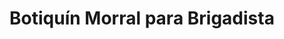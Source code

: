 ---
title: "Botiquín Morral para Brigadista"
description: "Kit de Primeros Auxilios Completo en Formato Portátil"
line: "Línea de primeros auxilios"
main:
  id: 202 # ID único para este producto
  content: |
    Presentamos nuestro **Botiquín Morral para Brigadista** – la solución ideal para la atención rápida y eficiente en cualquier emergencia. Parte esencial de nuestra **Línea de Primeros Auxilios**, este morral de lona resistente viene completamente dotado con insumos de alta calidad, diseñado para la movilidad y respuesta ágil de brigadistas y personal capacitado.

  imgCard: "@/images/products/b-02.avif"
  imgMain: "@/images/products/b-02.avif"
  imgAlt: "Botiquín morral de primeros auxilios para brigadistas"
tabs:
  - id: "tabs-with-card-item-1"
    dataTab: "#tabs-with-card-1"
    title: "Descripción General"
  - id: "tabs-with-card-item-2"
    dataTab: "#tabs-with-card-2"
    title: "Dotación y Especificaciones"
  - id: "tabs-with-card-item-3"
    dataTab: "#tabs-with-card-3"
    title: "Ventajas y Aplicaciones"
longDescription:
  title: "Movilidad y Eficiencia en Cada Emergencia"
  subTitle: |
    El Botiquín Morral para Brigadista de Extintores del Risaralda es el equipo indispensable para brigadas de emergencia, eventos masivos, industrias y zonas remotas. Su diseño tipo morral permite al personal de primeros auxilios tener las manos libres, mientras que su completa dotación asegura que tendrán las herramientas necesarias para actuar con profesionalismo ante cualquier situación.
  btnTitle: "Solicita tu Botiquín para Brigadistas"
  btnURL: "#"
descriptionList:
  - title: "Diseño Tipo Morral"
    subTitle: "Permite un transporte cómodo y seguro, dejando las manos libres para otras tareas críticas en una emergencia."
  - title: "Material Resistente"
    subTitle: "Fabricado en lona de alta durabilidad, resistente al desgarro y al agua (o con tratamiento para ello), ideal para uso en exteriores y entornos exigentes."
  - title: "Dotación Completa"
    subTitle: "Incluye una selección estandarizada y completa de insumos de primeros auxilios esenciales para atender diversas lesiones y situaciones."
specificationsLeft:
  - title: "Material del Morral"
    subTitle: "Lona de alta resistencia (ej. 600D, 900D Nylon) con cierres reforzados."
  - title: "Dimensiones"
    subTitle: "X cm de alto x X cm de ancho x X cm de profundidad (ej. 45x30x20 cm), con múltiples compartimentos."
  - title: "Dotación Incluida"
    subTitle: |
      - Apósito No Adherente (varios tamaños)
      - Vendas Elásticas y de Gasa
      - Esparadrapo Hipoalergénico
      - Antisépticos (ej. Clorhexidina, alcohol)
      - Guantes Desechables (varios pares)
      - Tijeras de Trauma
      - Pinzas
      - Bajalenguas
      - Manta Térmica de Emergencia
      - Bolsas de Residuos Biológicos
      - Mascarilla RCP
      - Gafas de Protección
      - Linterna (opcional, si viene incluida)
      - Manual Básico de Primeros Auxilios
      - **(Añade aquí cualquier otro insumo específico que incluya tu dotación)**
  - title: "Reflectividad"
    subTitle: "Bandas reflectivas de alta visibilidad para uso en condiciones de baja luz."
tableData:
  - feature: ["Especificación", "Valor"]
    description:
      - ["Tipo de Estuche", "Morral / Mochila"]
      - ["Material Exterior", "Lona de alta resistencia"]
      - ["Dimensiones (cm)", "Variable (ej. 45x30x20)"]
      - ["Peso (vacío/dotado)", "Variable (ej. 1 kg vacío / 3-5 kg dotado)"]
      - ["Cumple Normativa", "Resolución 0705 de 2007 (Ministerio de Protección Social de Colombia) / Otras normativas"]
blueprints:
  first: "@/images/products/b-02.avif"
  second: "@/images/products/b-02.avif"
---